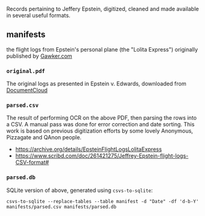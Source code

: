 Records pertaining to Jeffery Epstein, digitized, cleaned and made available in several useful formats.

## manifests
the flight logs from Epstein's personal plane (the "Lolita Express") originally published by [Gawker.com](https://gawker.com/flight-logs-put-clinton-dershowitz-on-pedophile-billio-1681039971) 

### `original.pdf`
The original logs as presented in Epstein v. Edwards, downloaded from [DocumentCloud](https://www.documentcloud.org/documents/1507315-epstein-flight-manifests.html)

### `parsed.csv`
The result of performing OCR on the above PDF, then parsing the rows into a CSV. A manual pass was done for error correction and date sorting. This work is based on previous digitization efforts by some lovely Anonymous, Pizzagate and QAnon people.
  - https://archive.org/details/EpsteinFlightLogsLolitaExpress
  - https://www.scribd.com/doc/261421275/Jeffrey-Epstein-flight-logs-CSV-format#

### `parsed.db`
SQLite version of above, generated using `csvs-to-sqlite`:

```
csvs-to-sqlite --replace-tables --table manifest -d "Date" -df 'd-b-Y' manifests/parsed.csv manifests/parsed.db
```

